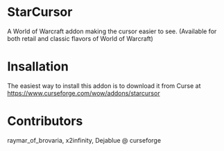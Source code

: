 # StarCursor
 A World of Warcraft addon making the cursor easier to see.
(Available for both retail and classic flavors of World of Warcraft)

# Insallation
The easiest way to install this addon is to download it from Curse at https://www.curseforge.com/wow/addons/starcursor

# Contributors
raymar_of_brovaria, x2infinity, Dejablue @ curseforge
